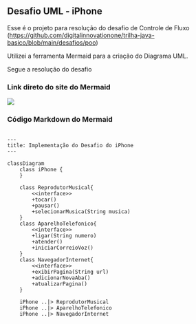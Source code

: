 ## Desafio UML - iPhone

Esse é o projeto para resolução do desafio de Controle de Fluxo (https://github.com/digitalinnovationone/trilha-java-basico/blob/main/desafios/poo)

Utilizei a ferramenta Mermaid para a criação do Diagrama UML.

Segue a resolução do desafio

### Link direto do site do Mermaid

![](https://mermaid.ink/img/pako:eNqNkktuwjAQhq8SeQUqcIAIIaGyYVGEStVVNoM9SUZyPJFjoxbKabroQbhYnRAeabrAq_H498w3j4OQrFDEYjweJ8aR0xhHy6LUWKBxcPo5fXOkOFpgBSk1Jq1zNpiY5kdipIaqWhBkForEROE0nlYWHc6-Yy29Pb5iaVl5x_bFVyRBt7L6TKdkHNoUJM5mN_eTYwl2MLzzlOCrrqtCjZLYQBt3sHGWTBYVzW14ZbmRzEuwqHN-Cz9TNiT5ARRNWcjbxja-QMv3XODQKOyyUghNYJ_ZWiR-5_3gP5oV7DADxXZZ5zXoHoDBD9qSXUNG5lqvt7oDpOjclRXvYL6FQZfWg6Y9XEIM_0ysHeRk8jXrz60v6Te0r-mVWecSIxEaWQCpsI5N3YlwedjDRMTBVJiC1y4RiTkGKQSIzaeRInbW40hY9lku4hR0FW6-VGEI7VZeJKioBj_ve7P2x18x7_gL?type=png)

### Código Markdown do Mermaid

```mermaid

---
title: Implementação do Desafio do iPhone
---

classDiagram
    class iPhone {
    }

    class ReprodutorMusical{
        <<interface>>
        +tocar()
        +pausar()
        +selecionarMusica(String musica)
    }
    class AparelhoTelefonico{
        <<interface>>
        +ligar(String numero)
        +atender()
        +iniciarCorreioVoz()
    }
    class NavegadorInternet{
        <<interface>>
        +exibirPagina(String url)
        +adicionarNovaAba()
        +atualizarPagina()
    }

    iPhone ..|> ReprodutorMusical
    iPhone ..|> AparelhoTelefonico
    iPhone ..|> NavegadorInternet


```
